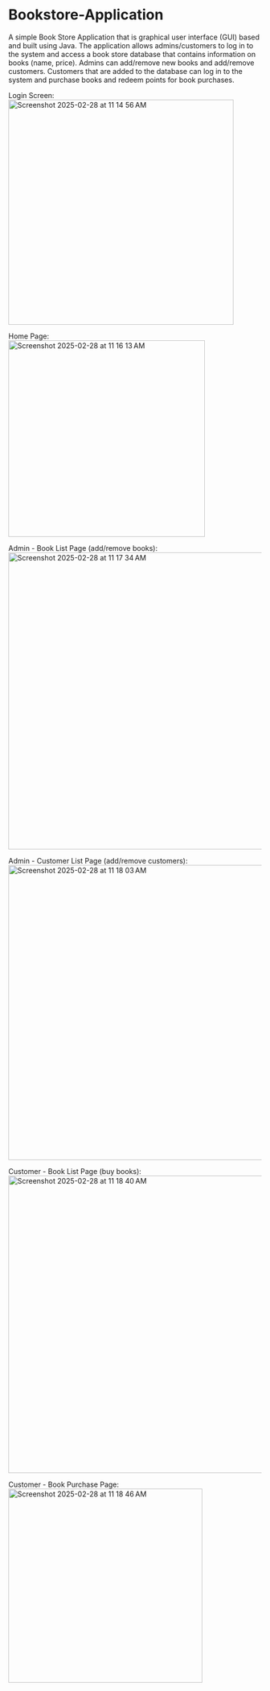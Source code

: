 # Bookstore-Application

A simple Book Store Application that is graphical user interface (GUI) based and built using Java. The application allows admins/customers to log in to the system and access a book store database that contains information on books (name, price). Admins can add/remove new books and add/remove customers. Customers that are added to the database can log in to the system and purchase books and redeem points for book purchases.

Login Screen:\
<img width="448" alt="Screenshot 2025-02-28 at 11 14 56 AM" src="https://github.com/user-attachments/assets/65a2a7fd-d8bd-47f4-8eb1-d498efc9ee58" />

Home Page:\
<img width="391" alt="Screenshot 2025-02-28 at 11 16 13 AM" src="https://github.com/user-attachments/assets/d75ac5c4-eb61-43fa-a75c-cfae39a553d9" />

Admin - Book List Page (add/remove books):\
<img width="591" alt="Screenshot 2025-02-28 at 11 17 34 AM" src="https://github.com/user-attachments/assets/bee6be7f-d801-4b4b-bc85-4b4e1c4d2481" />

Admin - Customer List Page (add/remove customers):\
<img width="587" alt="Screenshot 2025-02-28 at 11 18 03 AM" src="https://github.com/user-attachments/assets/b4d73391-9c9f-4487-becb-d87e5020afc3" />

Customer - Book List Page (buy books):\
<img width="592" alt="Screenshot 2025-02-28 at 11 18 40 AM" src="https://github.com/user-attachments/assets/ac0f2ee6-2344-4c35-bf27-e0056e1d0d43" />

Customer - Book Purchase Page:\
<img width="386" alt="Screenshot 2025-02-28 at 11 18 46 AM" src="https://github.com/user-attachments/assets/4f245e06-fdff-449c-b09d-ae1deea13d0f" />

